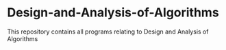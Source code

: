 # Design-and-Analysis-of-Algorithms
This repository contains all programs relating to Design and Analysis of Algorithms
